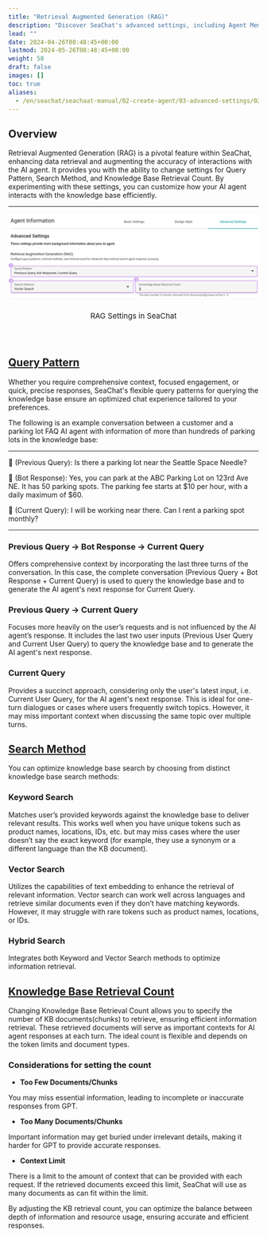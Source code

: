 ```yaml
---
title: "Retrieval Augmented Generation (RAG)"
description: "Discover SeaChat's advanced settings, including Agent Memory and Retrieval Augmented Generation (RAG). Learn how to optimize your AI agent's performance and real-time user engagement."
lead: ""
date: 2024-04-26T08:48:45+00:00
lastmod: 2024-05-26T08:48:45+00:00
weight: 50
draft: false
images: []
toc: true
aliases:
  - /en/seachat/seachaat-manual/02-create-agent/03-advanced-settings/02-retrieval-augmented-generation-rag
---
```


## Overview
Retrieval Augmented Generation (RAG) is a pivotal feature within SeaChat, enhancing data retrieval and augmenting the accuracy of interactions with the AI agent. It provides you with the ability to change settings for Query Pattern, Search Method, and Knowledge Base Retrieval Count. By experimenting with these settings, you can customize how your AI agent interacts with the knowledge base efficiently.

---

<div style="display: flex; flex-direction: column; align-items: center;">
<div style="width: 100%; text-align: center; display: flex; flex-direction: column; align-items: center; justify-item: center">
    <a id="seachat-rag-ui" href="/images/seachat/en/agent-advanced-settings/rag-dashboard.png" target="_blank">
    <img width="100%" style="border-radius: 0.4rem; cursor: zoom-in;" src="/images/seachat/en/agent-advanced-settings/rag-dashboard.png" alt="image of the Retrieval Augmented Generation (RAG) feature in SeaChat">
    </a>
</div>
    <p style="margin-top: 20px; font-size: 15px">RAG Settings in SeaChat</p></p>
</div>

## [Query Pattern](#seachat-rag-ui)
Whether you require comprehensive context, focused engagement, or quick, precise responses, SeaChat's flexible query patterns for querying the knowledge base ensure an optimized chat experience tailored to your preferences.

The following is an example conversation between a customer and a parking lot FAQ AI agent with information of more than hundreds of parking lots in the knowledge base:

---

👨 (Previous Query): Is there a parking lot near the Seattle Space Needle?

🤖️ (Bot Response): Yes, you can park at the ABC Parking Lot on 123rd Ave NE. It has 50 parking spots. The parking fee starts at $10 per hour, with a daily maximum of $60.

👨 (Current Query): I will be working near there. Can I rent a parking spot monthly?

---

### Previous Query &#8594; Bot Response &#8594; Current Query
Offers comprehensive context by incorporating the last three turns of the conversation. In this case, the complete conversation (Previous Query + Bot Response + Current Query) is used to query the knowledge base and to generate the AI agent's next response for Current Query.

### Previous Query &#8594; Current Query
Focuses more heavily on the user’s requests and is not influenced by the AI agent’s response. It includes the last two user inputs (Previous User Query and Current User Query) to query the knowledge base and to generate the AI agent's next response.

### Current Query
Provides a succinct approach, considering only the user's latest input, i.e. Current User Query, for the AI agent's next response. This is ideal for one-turn dialogues or cases where users frequently switch topics. However, it may miss important context when discussing the same topic over multiple turns.

## [Search Method](#seachat-rag-ui)

You can optimize knowledge base search by choosing from distinct knowledge base search methods:

### Keyword Search
Matches user’s provided keywords against the knowledge base to deliver relevant results. This works well when you have unique tokens such as product names, locations, IDs, etc. but may miss cases where the user doesn’t say the exact keyword (for example, they use a synonym or a different language than the KB document).

### Vector Search
Utilizes the capabilities of text embedding to enhance the retrieval of relevant information. Vector search can work well across languages and retrieve similar documents even if they don’t have matching keywords. However, it may struggle with rare tokens such as product names, locations, or IDs.

### Hybrid Search
Integrates both Keyword and Vector Search methods to optimize information retrieval. 


## [Knowledge Base Retrieval Count](#seachat-rag-ui)

Changing Knowledge Base Retrieval Count allows you to specify the number of KB documents(chunks) to retrieve, ensuring efficient information retrieval. These retrieved documents will serve as important contexts for AI agent responses at each turn. The ideal count is flexible and depends on the token limits and document types.

### Considerations for setting the count

- **Too Few Documents/Chunks**

You may miss essential information, leading to incomplete or inaccurate responses from GPT.

- **Too Many Documents/Chunks**

Important information may get buried under irrelevant details, making it harder for GPT to provide accurate responses.

- **Context Limit**

There is a limit to the amount of context that can be provided with each request. If the retrieved documents exceed this limit, SeaChat will use as many documents as can fit within the limit.

By adjusting the KB retrieval count, you can optimize the balance between depth of information and resource usage, ensuring accurate and efficient responses.
